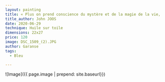 ```yaml
---
layout: painting
title: « Plus on prend conscience du mystère et de la magie de la vie, plus on prend conscience de ce qui la menace. »        
title_author: John JOOS
date: 2020-06-29
technique: Huile sur toile
dimensions: 22x27
price: 120
image: DSC_1509_(2).JPG
author: Garanse
tags:
  - Bleu
  
---
```

![Image]({{ page.image | prepend: site.baseurl}})

